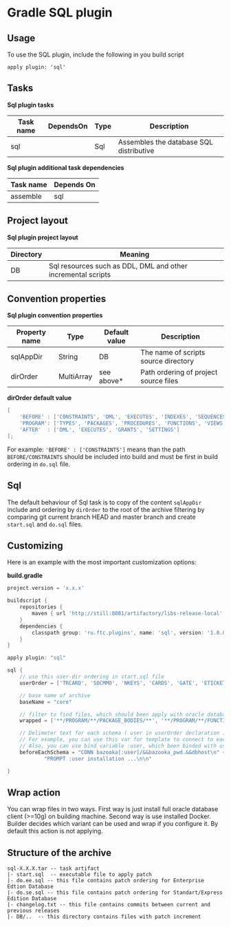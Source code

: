 # Gradle SQL plugin

## Usage

To use the SQL plugin, include the following in you build script
```
apply plugin: 'sql'
```

## Tasks

**Sql plugin tasks**

| Task name | DependsOn | Type | Description                             |
|-----------|-----------|------|-----------------------------------------|
| sql       |           | Sql  | Assembles the database SQL distributive |

**Sql plugin additional task dependencies**

| Task name | Depends On |
|-----------|------------|
| assemble  | sql        |

## Project layout

**Sql plugin project layout**

| Directory | Meaning                                                      |
|-----------|--------------------------------------------------------------|
| DB        | Sql resources such as DDL, DML and other incremental scripts |

## Convention properties

**Sql plugin convention properties**

| Property name | Type       | Default value | Description                           |
|---------------|------------|---------------|---------------------------------------|
| sqlAppDir     | String     | DB            | The name of scripts source directory  |
| dirOrder      | MultiArray | see above*    | Path ordering of project source files |

**dirOrder default value**
```groovy
[
    'BEFORE' : ['CONSTRAINTS', 'DML', 'EXECUTES', 'INDEXES', 'SEQUENCES', 'SYNONYMS', 'TABLES'],
    'PROGRAM': ['TYPES', 'PACKAGES', 'PROCEDURES', 'FUNCTIONS', 'VIEWS', 'MVIEWS', 'TRIGGERS', 'PACKAGE_BODIES'],
    'AFTER'  : ['DML', 'EXECUTES', 'GRANTS', 'SETTINGS']
];
```
For example: `'BEFORE' : ['CONSTRAINTS']` means than the path `BEFORE/CONSTRAINTS` should be included into build and must be first in build ordering in `do.sql` file.

## Sql

The default behaviour of Sql task is to copy of the content `sqlAppDir` include and ordering by `dirOrder` to the root of the archive filtering by comparing git current branch HEAD and master branch and create `start.sql` and `do.sql` files.

## Customizing

Here is an example with the most important customization options:

**build.gradle**
```groovy
project.version = 'x.x.x' 

buildscript {
    repositories {
        maven { url 'http://still:8081/artifactory/libs-release-local' }
    }
    dependencies {
        classpath group: 'ru.ftc.plugins', name: 'sql', version: '1.0.0'
    }
}

apply plugin: "sql"

sql {
    // use this user-dir ordering in start.sql file
    userOrder = ['TRCARD', 'SOCMMO', 'NKEYS', 'CARDS', 'GATE', 'ETICKET', 'TT_SRV', 'OPEN_CFG', 'TC_MAN', 'MPS', 'ARM_MAN', 'ARM_PTK', 'ARM_CETK', 'ARM_OT', 'RETK', 'REPROC']

    // base name of archive
    baseName = "core"

    // filter to find files, which should been apply with oracle database WRAP command
    wrapped = ['**/PROGRAM/**/PACKAGE_BODIES/**', '**/PROGRAM/**/FUNCTIONS/**', '**/PROGRAM/**/PROCEDURES/**']

    // Delimeter text for each schema ( user in userOrder declaration )
    // For example, you can use this var for template to connect to each schema before scripts must be executed
    // Also, you can use bind variable :user, which been binded with user in userOrder variable
    beforeEachSchema = "CONN bazooka[:user]/&&bazooka_pwd.&&dbhost\n" +
            "PROMPT :user installation ...\n\n"

}
```

## Wrap action

You can wrap files in two ways. First way is just install full oracle database client (>=10g) on building machine. Second way is use installed Docker. Builder decides which variant can be used and wrap if you configure it. By default this action is not applying.

## Structure of the archive

```
sql-X.X.X.tar -- task artifact
|- start.sql  -- executable file to apply patch
|- do.ee.sql -- this file contains patch ordering for Enterprise Edtion Database
|- do.se.sql -- this file contains patch ordering for Standart/Express Edition Database
|- changelog.txt -- this file contains commits between current and previous releases
|- DB/..  -- this directory contains files with patch increment
```